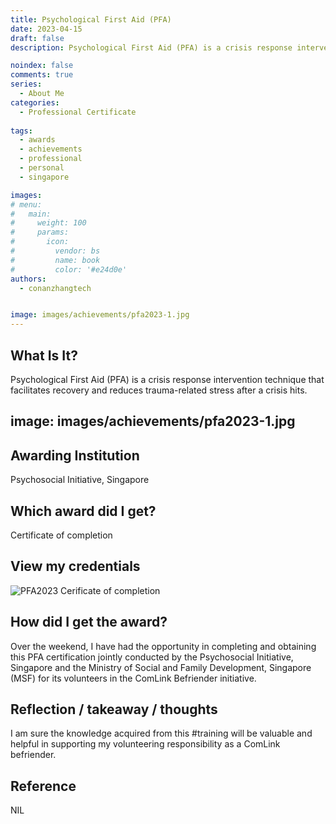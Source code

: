 ```yaml
---
title: Psychological First Aid (PFA)
date: 2023-04-15
draft: false
description: Psychological First Aid (PFA) is a crisis response intervention technique that facilitates recovery and reduces trauma-related stress after a crisis hits.

noindex: false
comments: true
series:
  - About Me
categories:
  - Professional Certificate
  
tags:
  - awards
  - achievements
  - professional
  - personal
  - singapore

images:
# menu:
#   main:
#     weight: 100
#     params:
#       icon:
#         vendor: bs
#         name: book
#         color: '#e24d0e'
authors:
  - conanzhangtech


image: images/achievements/pfa2023-1.jpg
---
```

## What Is It?

Psychological First Aid (PFA) is a crisis response intervention technique that facilitates recovery and reduces trauma-related stress after a crisis hits.


image: images/achievements/pfa2023-1.jpg
---

## Awarding Institution

Psychosocial Initiative, Singapore

## Which award did I get?

Certificate of completion

## View my credentials

![PFA2023 Cerificate of completion](credential1.jpg)

## How did I get the award?

Over the weekend, I have had the opportunity in completing and obtaining this PFA certification jointly conducted by the Psychosocial Initiative, Singapore and the Ministry of Social and Family Development, Singapore (MSF) for its volunteers in the ComLink Befriender initiative.

## Reflection / takeaway / thoughts

I am sure the knowledge acquired from this #training will be valuable and helpful in supporting my volunteering responsibility as a ComLink befriender.

## Reference

NIL


